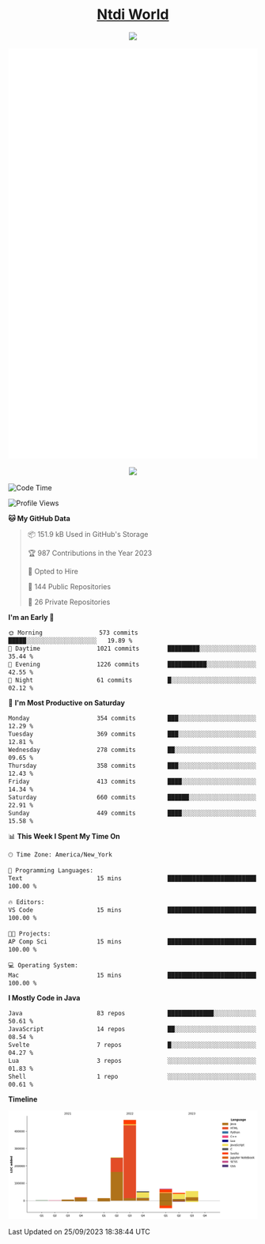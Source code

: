 <h1 align="center"><a href="https://www.ntdi.world">Ntdi World</a></h1>
<p align="center">
  <a href="https://github.com/n-tdi"><img src="https://readme-typing-svg.herokuapp.com?lines=FullStack+Developer;Web+Developer;Open-Source+Enthusiast;Java+Developer;Spigot-API%20Developer;&center=true&width=500&height=50"></a>
</p>

<div align="center">
  <img src="/github-metrics.svg"></img>
  
  <img src="https://komarev.com/ghpvc/?username=n-tdi&color=green"></img>
</div>

<!-- May use later.. idk -->
<!-- <a href="http://www.github.com/n-tdi"><img src="https://github-readme-stats.vercel.app/api?username=n-tdi&show_icons=true&hide=&count_private=true&title_color=0891b2&text_color=ffffff&icon_color=0891b2&bg_color=1c1917&hide_border=true&show_icons=true" alt="n-tdi's GitHub stats" /></a> -->

<!--START_SECTION:waka-->
![Code Time](http://img.shields.io/badge/Code%20Time-290%20hrs%2058%20mins-blue)

![Profile Views](http://img.shields.io/badge/Profile%20Views-0-blue)

**🐱 My GitHub Data** 

> 📦 151.9 kB Used in GitHub's Storage 
 > 
> 🏆 987 Contributions in the Year 2023
 > 
> 💼 Opted to Hire
 > 
> 📜 144 Public Repositories 
 > 
> 🔑 26 Private Repositories 
 > 
**I'm an Early 🐤** 

```text
🌞 Morning                573 commits         █████░░░░░░░░░░░░░░░░░░░░   19.89 % 
🌆 Daytime                1021 commits        █████████░░░░░░░░░░░░░░░░   35.44 % 
🌃 Evening                1226 commits        ███████████░░░░░░░░░░░░░░   42.55 % 
🌙 Night                  61 commits          █░░░░░░░░░░░░░░░░░░░░░░░░   02.12 % 
```
📅 **I'm Most Productive on Saturday** 

```text
Monday                   354 commits         ███░░░░░░░░░░░░░░░░░░░░░░   12.29 % 
Tuesday                  369 commits         ███░░░░░░░░░░░░░░░░░░░░░░   12.81 % 
Wednesday                278 commits         ██░░░░░░░░░░░░░░░░░░░░░░░   09.65 % 
Thursday                 358 commits         ███░░░░░░░░░░░░░░░░░░░░░░   12.43 % 
Friday                   413 commits         ████░░░░░░░░░░░░░░░░░░░░░   14.34 % 
Saturday                 660 commits         ██████░░░░░░░░░░░░░░░░░░░   22.91 % 
Sunday                   449 commits         ████░░░░░░░░░░░░░░░░░░░░░   15.58 % 
```


📊 **This Week I Spent My Time On** 

```text
🕑︎ Time Zone: America/New_York

💬 Programming Languages: 
Text                     15 mins             █████████████████████████   100.00 % 

🔥 Editors: 
VS Code                  15 mins             █████████████████████████   100.00 % 

🐱‍💻 Projects: 
AP Comp Sci              15 mins             █████████████████████████   100.00 % 

💻 Operating System: 
Mac                      15 mins             █████████████████████████   100.00 % 
```

**I Mostly Code in Java** 

```text
Java                     83 repos            █████████████░░░░░░░░░░░░   50.61 % 
JavaScript               14 repos            ██░░░░░░░░░░░░░░░░░░░░░░░   08.54 % 
Svelte                   7 repos             █░░░░░░░░░░░░░░░░░░░░░░░░   04.27 % 
Lua                      3 repos             ░░░░░░░░░░░░░░░░░░░░░░░░░   01.83 % 
Shell                    1 repo              ░░░░░░░░░░░░░░░░░░░░░░░░░   00.61 % 
```



**Timeline**

![Lines of Code chart](https://raw.githubusercontent.com/n-tdi/n-tdi/main/assets/bar_graph.png)


 Last Updated on 25/09/2023 18:38:44 UTC
<!--END_SECTION:waka-->
